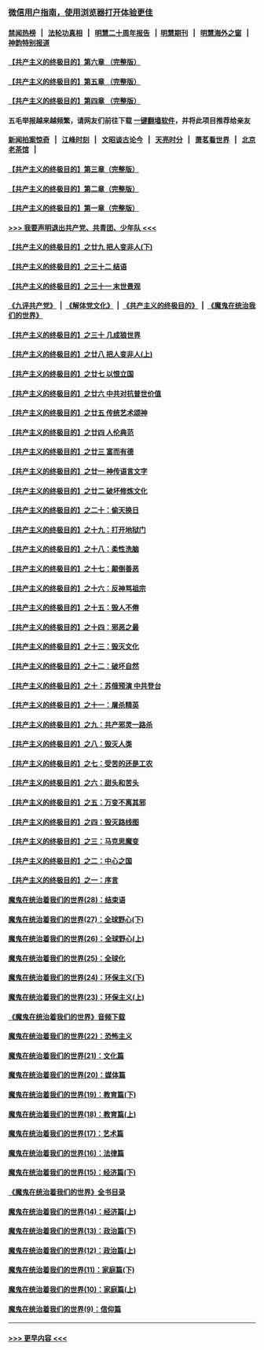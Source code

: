 ### [微信用户指南，使用浏览器打开体验更佳](https://github.com/gfw-breaker/banned-news1/blob/master/indexes/wechat-guide.md?t=0)
#### [禁闻热榜](热点新闻.md?t=0)  &nbsp;&nbsp;|&nbsp;&nbsp; [法轮功真相](https://github.com/gfw-breaker/truth/blob/master/README.md?t=0) &nbsp;&nbsp;|&nbsp;&nbsp; [明慧二十周年报告](https://github.com/gfw-breaker/mh-reports/blob/master/README.md?t=0) &nbsp;&nbsp;|&nbsp;&nbsp;[明慧期刊](https://github.com/gfw-breaker/mh-qikan) &nbsp;&nbsp;|&nbsp;&nbsp; [明慧海外之窗](https://github.com/gfw-breaker/mh-news/blob/master/README.md?t=0) &nbsp;&nbsp;|&nbsp;&nbsp; [神韵特别报道](https://github.com/gfw-breaker/mh-news/blob/master/shenyun.md?t=0)
#### [【共产主义的终极目的】第六章 （完整版）](../pages/nsc422/n11428913.md?t=02031922) 
#### [【共产主义的终极目的】第五章 （完整版）](../pages/nsc422/n11428912.md?t=02031922) 
#### [【共产主义的终极目的】第四章 （完整版）](../pages/nsc422/n11428907.md?t=02031922) 
#### 五毛举报越来越频繁，请网友们前往下载 [一键翻墙软件](https://github.com/gfw-breaker/ssr-accounts)，并将此项目推荐给亲友
#### [新闻拍案惊奇](https://github.com/gfw-breaker/banned-news1/blob/master/pages/link4.md) &nbsp;&nbsp;|&nbsp;&nbsp; [江峰时刻](https://github.com/gfw-breaker/banned-news1/blob/master/pages/link4.md) &nbsp;&nbsp;|&nbsp;&nbsp; [文昭谈古论今](https://github.com/gfw-breaker/banned-news1/blob/master/pages/link4.md) &nbsp;&nbsp;|&nbsp;&nbsp; [天亮时分](https://github.com/gfw-breaker/banned-news1/blob/master/pages/link4.md) &nbsp;&nbsp;|&nbsp;&nbsp; [萧茗看世界](https://github.com/gfw-breaker/banned-news1/blob/master/pages/link4.md) &nbsp;&nbsp;|&nbsp;&nbsp; [北京老茶馆](https://github.com/gfw-breaker/banned-news1/blob/master/pages/link4.md) &nbsp;&nbsp;|&nbsp;&nbsp; 
#### [【共产主义的终极目的】第三章（完整版）](../pages/nsc422/n11428848.md?t=02031922) 
#### [【共产主义的终极目的】第二章（完整版）](../pages/nsc422/n11428831.md?t=02031922) 
#### [【共产主义的终极目的】第一章（完整版）](../pages/nsc422/n11417651.md?t=02031922) 
#### [>>> 我要声明退出共产党、共青团、少年队 <<<](https://github.com/begood0513/goodnews/blob/master/quit/letter.md) 
#### [【共产主义的终极目的】之廿九 把人变非人(下)](../pages/nsc422/n11344140.md?t=02031922) 
#### [【共产主义的终极目的】之三十二 结语](../pages/nsc422/n11360535.md?t=02031922) 
#### [【共产主义的终极目的】之三十一 末世景观](../pages/nsc422/n11351129.md?t=02031922) 
#### [《九评共产党》](https://github.com/begood0513/9ping.md/blob/master/README.md) &nbsp;|&nbsp; [《解体党文化》](../../../../jtdwh.md/blob/master/README.md)  &nbsp;|&nbsp; [《共产主义的终极目的》](../../../../gczydzjmd.md/blob/master/README.md) &nbsp;|&nbsp; [《魔鬼在统治我们的世界》](../../../../mgztzwmdsj.md/blob/master/README.md) 
#### [【共产主义的终极目的】之三十 几成狼世界](../pages/nsc422/n11348280.md?t=02031922) 
#### [【共产主义的终极目的】之廿八 把人变非人(上)](../pages/nsc422/n11340492.md?t=02031922) 
#### [【共产主义的终极目的】之廿七 以恨立国](../pages/nsc422/n11336944.md?t=02031922) 
#### [【共产主义的终极目的】之廿六 中共对抗普世价值](../pages/nsc422/n11324785.md?t=02031922) 
#### [【共产主义的终极目的】之廿五 传统艺术颂神](../pages/nsc422/n11296396.md?t=02031922) 
#### [【共产主义的终极目的】之廿四 人伦典范](../pages/nsc422/n11296397.md?t=02031922) 
#### [【共产主义的终极目的】之廿三 富而有德](../pages/nsc422/n11283598.md?t=02031922) 
#### [【共产主义的终极目的】之廿一 神传语言文字](../pages/nsc422/n11263265.md?t=02031922) 
#### [【共产主义的终极目的】之廿二 破坏修炼文化](../pages/nsc422/n11245728.md?t=02031922) 
#### [【共产主义的终极目的】之二十：偷天换日](../pages/nsc422/n11238846.md?t=02031922) 
#### [【共产主义的终极目的】之十九：打开地狱门](../pages/nsc422/n11206376.md?t=02031922) 
#### [【共产主义的终极目的】之十八：柔性洗脑](../pages/nsc422/n11199994.md?t=02031922) 
#### [【共产主义的终极目的】之十七：颠倒善恶](../pages/nsc422/n11179782.md?t=02031922) 
#### [【共产主义的终极目的】之十六：反神骂祖宗](../pages/nsc422/n11166798.md?t=02031922) 
#### [【共产主义的终极目的】之十五：毁人不倦](../pages/nsc422/n11166792.md?t=02031922) 
#### [【共产主义的终极目的】之十四：邪恶之最](../pages/nsc422/n11150249.md?t=02031922) 
#### [【共产主义的终极目的】之十三：毁灭文化](../pages/nsc422/n11135227.md?t=02031922) 
#### [【共产主义的终极目的】之十二：破坏自然](../pages/nsc422/n11135214.md?t=02031922) 
#### [【共产主义的终极目的】之十：苏俄预演 中共登台](../pages/nsc422/n11118424.md?t=02031922) 
#### [【共产主义的终极目的】之十一：屠杀精英](../pages/nsc422/n11118442.md?t=02031922) 
#### [【共产主义的终极目的】之九：共产邪灵一路杀](../pages/nsc422/n11114139.md?t=02031922) 
#### [【共产主义的终极目的】之八：毁灭人类](../pages/nsc422/n11108503.md?t=02031922) 
#### [【共产主义的终极目的】之七：受苦的还是工农](../pages/nsc422/n11101809.md?t=02031922) 
#### [【共产主义的终极目的】之六：甜头和苦头](../pages/nsc422/n11096971.md?t=02031922) 
#### [【共产主义的终极目的】之五：万变不离其邪](../pages/nsc422/n11091285.md?t=02031922) 
#### [【共产主义的终极目的】之四：毁灭路线图](../pages/nsc422/n11086284.md?t=02031922) 
#### [【共产主义的终极目的】之三：马克思魔变](../pages/nsc422/n11061941.md?t=02031922) 
#### [【共产主义的终极目的】之二：中心之国](../pages/nsc422/n11047728.md?t=02031922) 
#### [【共产主义的终极目的】之一：序言](../pages/nsc422/n11086077.md?t=02031922) 
#### [魔鬼在统治着我们的世界(28)：结束语](../pages/nsc422/n10936246.md?t=02031922) 
#### [魔鬼在统治着我们的世界(27)：全球野心(下)](../pages/nsc422/n10928319.md?t=02031922) 
#### [魔鬼在统治着我们的世界(26)：全球野心(上)](../pages/nsc422/n10900318.md?t=02031922) 
#### [魔鬼在统治着我们的世界(25)：全球化](../pages/nsc422/n10788205.md?t=02031922) 
#### [魔鬼在统治着我们的世界(24)：环保主义(下)](../pages/nsc422/n10695307.md?t=02031922) 
#### [魔鬼在统治着我们的世界(23)：环保主义(上)](../pages/nsc422/n10688613.md?t=02031922) 
#### [《魔鬼在统治着我们的世界》音频下载](../pages/nsc422/n10635553.md?t=02031922) 
#### [魔鬼在统治着我们的世界(22)：恐怖主义](../pages/nsc422/n10614727.md?t=02031922) 
#### [魔鬼在统治着我们的世界(21)：文化篇](../pages/nsc422/n10597706.md?t=02031922) 
#### [魔鬼在统治着我们的世界(20)：媒体篇](../pages/nsc422/n10586579.md?t=02031922) 
#### [魔鬼在统治着我们的世界(19)：教育篇(下)](../pages/nsc422/n10564808.md?t=02031922) 
#### [魔鬼在统治着我们的世界(18)：教育篇(上)](../pages/nsc422/n10526970.md?t=02031922) 
#### [魔鬼在统治着我们的世界(17)：艺术篇](../pages/nsc422/n10499093.md?t=02031922) 
#### [魔鬼在统治着我们的世界(16)：法律篇](../pages/nsc422/n10485969.md?t=02031922) 
#### [魔鬼在统治着我们的世界(15)：经济篇(下)](../pages/nsc422/n10469975.md?t=02031922) 
#### [《魔鬼在统治着我们的世界》全书目录](../pages/nsc422/n10464261.md?t=02031922) 
#### [魔鬼在统治着我们的世界(14)：经济篇(上)](../pages/nsc422/n10457370.md?t=02031922) 
#### [魔鬼在统治着我们的世界(13)：政治篇(下)](../pages/nsc422/n10448270.md?t=02031922) 
#### [魔鬼在统治着我们的世界(12)：政治篇(上)](../pages/nsc422/n10444576.md?t=02031922) 
#### [魔鬼在统治着我们的世界(11)：家庭篇(下)](../pages/nsc422/n10440961.md?t=02031922) 
#### [魔鬼在统治着我们的世界(10)：家庭篇(上)](../pages/nsc422/n10435448.md?t=02031922) 
#### [魔鬼在统治着我们的世界(9)：信仰篇](../pages/nsc422/n10432159.md?t=02031922) 

----
#### [ >>> 更早内容 <<< ](../indexes/nsc422-earlier.md)
